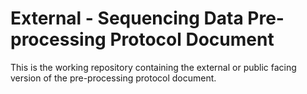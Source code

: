# External - Sequencing Data Pre-processing Protocol Document

This is the working repository containing the external or public facing version of the pre-processing protocol document.